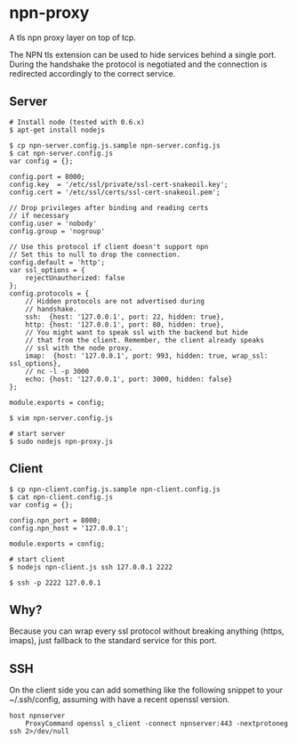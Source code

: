 # npn-proxy

A tls npn proxy layer on top of tcp.

The NPN tls extension can be used to hide services behind a single
port. During the handshake the protocol is negotiated and the connection
is redirected accordingly to the correct service.

## Server

    # Install node (tested with 0.6.x)
    $ apt-get install nodejs

    $ cp npn-server.config.js.sample npn-server.config.js
    $ cat npn-server.config.js
    var config = {};

    config.port = 8000;
    config.key  = '/etc/ssl/private/ssl-cert-snakeoil.key';
    config.cert = '/etc/ssl/certs/ssl-cert-snakeoil.pem';

    // Drop privileges after binding and reading certs
    // if necessary
    config.user = 'nobody'
    config.group = 'nogroup'

    // Use this protocol if client doesn't support npn
    // Set this to null to drop the connection.
    config.default = 'http';
    var ssl_options = {
        rejectUnauthorized: false
    };
    config.protocols = {
        // Hidden protocols are not advertised during
        // handshake.
        ssh:  {host: '127.0.0.1', port: 22, hidden: true},
        http: {host: '127.0.0.1', port: 80, hidden: true},
        // You might want to speak ssl with the backend but hide
        // that from the client. Remember, the client already speaks
        // ssl with the node proxy.
        imap:  {host: '127.0.0.1', port: 993, hidden: true, wrap_ssl: ssl_options},
        // nc -l -p 3000
        echo: {host: '127.0.0.1', port: 3000, hidden: false}
    };

    module.exports = config;

    $ vim npn-server.config.js

    # start server
    $ sudo nodejs npn-proxy.js

## Client

    $ cp npn-client.config.js.sample npn-client.config.js
    $ cat npn-client.config.js
    var config = {};

    config.npn_port = 8000;
    config.npn_host = '127.0.0.1';

    module.exports = config;

    # start client
    $ nodejs npn-client.js ssh 127.0.0.1 2222

    $ ssh -p 2222 127.0.0.1

## Why?

Because you can wrap every ssl protocol without breaking anything (https,
imaps), just fallback to the standard service for this port.

## SSH

On the client side you can add something like the following snippet to your
~/.ssh/config, assuming with have a recent openssl version.

    host npnserver
        ProxyCommand openssl s_client -connect npnserver:443 -nextprotoneg ssh 2>/dev/null


